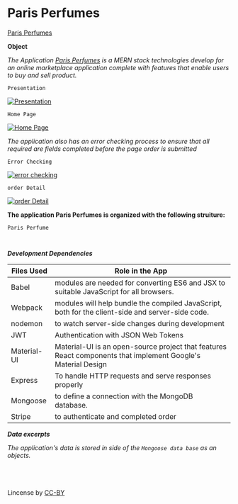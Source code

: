 # Paris Perfumes

[Paris Perfumes](https://morning-escarpment-49800.herokuapp.com/) 

**Object**

*The Application [Paris Perfumes](https://morning-escarpment-49800.herokuapp.com/) is a MERN stack technologies develop for an online marketplace application complete with features that enable users to buy and sell product.*

`Presentation`

<a href="#"><img src="https://github.com/fpinder/Project3/blob/master/ParisPerfume.pptx?raw=true" alt="Presentation"></a>

`Home Page`

<a href="#"><img src="/" alt="Home Page"></a>


*The application also has an error checking process to ensure that all required are fields completed before the page order is submitted*

`Error Checking`

<a href="#"><img src="/" alt="error checking"></a>

`order Detail`

<a href="#"><img src="/" alt="order Detail"></a>

**The application Paris Perfumes is organized with the following struiture:** 

```
Paris Perfume 
    
    
```


**_Development Dependencies_**


 Files Used   |  Role in the App                                                                  |
| ------------ | -------------------------------------------------------------------------------------- |
| Babel | modules are needed for converting ES6 and JSX to suitable JavaScript for all browsers. |
| Webpack | modules will help bundle the compiled JavaScript, both for the client-side and server-side code. |
| nodemon  | to watch server-side changes during development |
| JWT  | Authentication with JSON Web Tokens  |
| Material-UI  | Material-UI is an open-source project that features React components that implement Google's Material Design |
| Express | To handle HTTP requests and serve responses properly | 
| Mongoose | to define a connection with the MongoDB database.  |
| Stripe   | to authenticate and completed order  |



**_Data excerpts_**

*The application's data is stored in side of the `Mongoose data base` as an  objects.* 

 ```


```

#
Lincense by <a href="https://creativecommons.org/licenses/by/3.0/" rel="nofollow">CC-BY</a>